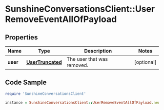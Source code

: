 # SunshineConversationsClient::UserRemoveEventAllOfPayload

## Properties

Name | Type | Description | Notes
------------ | ------------- | ------------- | -------------
**user** | [**UserTruncated**](UserTruncated.md) | The user that was removed. | [optional] 

## Code Sample

```ruby
require 'SunshineConversationsClient'

instance = SunshineConversationsClient::UserRemoveEventAllOfPayload.new(user: null)
```


